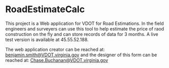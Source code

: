 # RoadEstimateCalc
This project is a Web application for VDOT for Road Estimations. In the field engineers and surveyers can use this tool to help estimate the price of raod construction on the fly and can store records of data for 3 months. A live test version is available at 45.55.52.188.

The web application creator can be reached at: benjamin.smith@VDOT.virginia.gov and the designer of this form can be reached at: Chase.Buchanan@VDOT.virginia.gov
